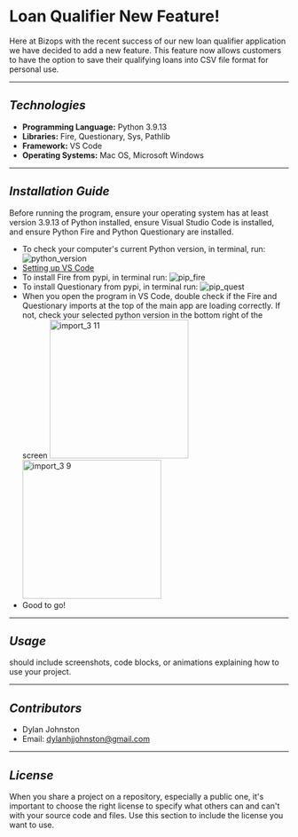 # Loan Qualifier New Feature!

Here at Bizops with the recent success of our new loan qualifier application we have decided to add a new feature. This feature now allows customers to have the option to save their qualifying loans into CSV file format for personal use. 

---

## *Technologies*

- **Programming Language:** Python 3.9.13
- **Libraries:** Fire, Questionary, Sys, Pathlib
- **Framework:** VS Code
- **Operating Systems:** Mac OS, Microsoft Windows

---

## *Installation Guide*

Before running the program, ensure your operating system has at least version 3.9.13 of Python installed, ensure Visual Studio Code is installed, and ensure Python Fire and Python Questionary are installed. 

- To check your computer's current Python version, in terminal, run: ![python_version](https://user-images.githubusercontent.com/123714457/228030721-8905ed97-ad3a-40af-96ec-078a6492fb56.png)
- [Setting up VS Code](https://code.visualstudio.com/docs/setup/setup-overview)
- To install Fire from pypi, in terminal run: ![pip_fire](https://user-images.githubusercontent.com/123714457/228030808-a5269f51-9e1a-4955-bc5f-3fcc63f594f0.png)
- To install Questionary from pypi, in terminal run: ![pip_quest](https://user-images.githubusercontent.com/123714457/228030876-5ad76caa-d23a-4c5a-bf15-f783c7c2cd4c.png)
- When you open the program in VS Code, double check if the Fire and Questionary imports at the top of the main app are loading correctly. If not, check your selected python version in the bottom right of the screen
<img width="250" alt="import_3 11" src="https://user-images.githubusercontent.com/123714457/228335036-697ec02d-4ca0-4242-85b9-14df9b3a6656.png"> <img width="250" alt="import_3 9" src="https://user-images.githubusercontent.com/123714457/228335097-62dad7d8-6058-4081-977e-5acf0467680c.png">
- Good to go!
---

## *Usage*

should include screenshots, code blocks, or animations explaining how to use your project.

---

## *Contributors*

- Dylan Johnston
- Email: dylanhjjohnston@gmail.com

---

## *License*

When you share a project on a repository, especially a public one, it's important to choose the right license to specify what others can and can't with your source code and files. Use this section to include the license you want to use.